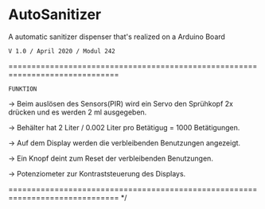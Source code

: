 # AutoSanitizer
A automatic sanitizer dispenser that's realized on a Arduino Board

    V 1.0 / April 2020 / Modul 242                           

==============================================================================

	FUNKTION

 ->	Beim auslösen des Sensors(PIR) wird ein Servo den Sprühkopf 2x drücken
	und es werden 2 ml ausgegeben.

 ->	Behälter hat 2 Liter / 0.002 Liter pro Betätigug = 1000 Betätigungen.
 
 ->	Auf dem Display werden die verbleibenden Benutzungen angezeigt.
 
 ->	Ein Knopf deint zum Reset der verbleibenden Benutzungen.
 
 ->	Potenziometer zur Kontraststeuerung des Displays.
 
 
==============================================================================
*/
